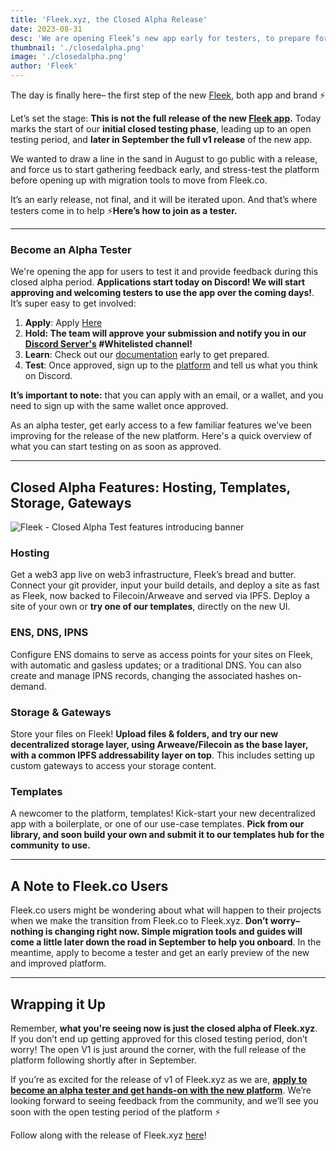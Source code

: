 ```yaml
---
title: 'Fleek.xyz, the Closed Alpha Release'
date: 2023-08-31
desc: 'We are opening Fleek’s new app early for testers, to prepare for the full V1 release. Get whitelisted, and give us your feedback.'
thumbnail: './closedalpha.png'
image: './closedalpha.png'
author: 'Fleek'
---
```


The day is finally here– the first step of the new [Fleek](https://fleek.xyz/), both app and brand ⚡

Let’s set the stage: **This is not the full release of the new [Fleek app](https://fleek.xyz/dashboard/).** Today marks the start of our **initial closed testing phase**, leading up to an open testing period, and **later in September the full v1 release** of the new app.

We wanted to draw a line in the sand in August to go public with a release, and force us to start gathering feedback early, and stress-test the platform before opening up with migration tools to move from Fleek.co.

It’s an early release, not final, and it will be iterated upon. And that’s where testers come in to help ⚡**Here’s how to join as a tester.**

---

### Become an Alpha Tester

We're opening the app for users to test it and provide feedback during this closed alpha period. **Applications start today on Discord! We will start approving and welcoming testers to use the app over the coming days!**. It’s super easy to get involved:

1. **Apply**: Apply [Here](https://fleekxyz.typeform.com/alpha-access)
2. **Hold: The team will approve your submission and notify you in our [Discord Server's](https://discord.gg/fleek) #Whitelisted channel!**
3. **Learn**: Check out our [documentation](https://fleek.xyz/docs/) early to get prepared.
4. **Test**: Once approved, sign up to the [platform](https://fleek.xyz/) and tell us what you think on Discord.

**It’s important to note:** that you can apply with an email, or a wallet, and you need to sign up with the same wallet once approved.

As an alpha tester, get early access to a few familiar features we’ve been improving for the release of the new platform. Here's a quick overview of what you can start testing on as soon as approved.

---

## Closed Alpha Features: Hosting, Templates, Storage, Gateways

![Fleek - Closed Alpha Test features introducing banner](https://storage.fleek-internal.com/27a60cdd-37d3-480c-ae88-3ad4ca886b13-bucket/alpha-feat.png)

### Hosting

Get a web3 app live on web3 infrastructure, Fleek’s bread and butter. Connect your git provider, input your build details, and deploy a site as fast as Fleek, now backed to Filecoin/Arweave and served via IPFS. Deploy a site of your own or **try one of our templates**, directly on the new UI.

### ENS, DNS, IPNS

Configure ENS domains to serve as access points for your sites on Fleek, with automatic and gasless updates; or a traditional DNS. You can also create and manage IPNS records, changing the associated hashes on-demand.

### Storage & Gateways

Store your files on Fleek! **Upload files & folders, and try our new decentralized storage layer, using Arweave/Filecoin as the base layer, with a common IPFS addressability layer on top**. This includes setting up custom gateways to access your storage content.

### Templates

A newcomer to the platform, templates! Kick-start your new decentralized app with a boilerplate, or one of our use-case templates. **Pick from our library, and soon build your own and submit it to our templates hub for the community** **to use.**

---

## A Note to Fleek.co Users

Fleek.co users might be wondering about what will happen to their projects when we make the transition from Fleek.co to Fleek.xyz. **Don’t worry– nothing is changing right now. Simple migration tools and guides will come a little later down the road in September to help you onboard**. In the meantime, apply to become a tester and get an early preview of the new and improved platform.

---

## Wrapping it Up

Remember, **what you're seeing now is just the closed alpha of Fleek.xyz**. If you don’t end up getting approved for this closed testing period, don’t worry! The open V1 is just around the corner, with the full release of the platform following shortly after in September.

If you’re as excited for the release of v1 of Fleek.xyz as we are, **[apply to become an alpha tester and get hands-on with the new platform](https://fleekxyz.typeform.com/alpha-access)**. We’re looking forward to seeing feedback from the community, and we’ll see you soon with the open testing period of the platform ⚡

Follow along with the release of Fleek.xyz [here](https://twitter.com/fleek)!
